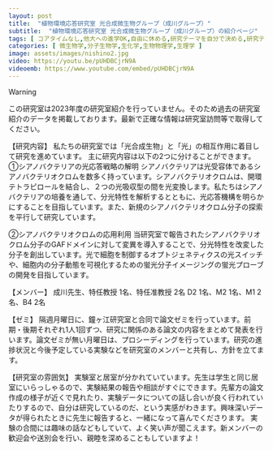 ```yaml
---
layout: post
title:  "植物環境応答研究室 光合成微生物グループ（成川グループ）"
subtitle:  "植物環境応答研究室 光合成微生物グループ（成川グループ）の紹介ページ"
tags: [ コアタイムなし,他大への進学OK,自由に休める,研究テーマを自分で決める,研究テーマが与えられる ]
categories: [ 微生物学,分子生物学,生化学,生物物理学,生理学 ]
image: assets/images/nishino2.jpg
video: https://youtu.be/pUHDBCjrN9A
videoemb: https://www.youtube.com/embed/pUHDBCjrN9A
---
```


> [!WARNING]
> この研究室は2023年度の研究室紹介を行っていません。そのため過去の研究室紹介のデータを掲載しております。最新で正確な情報は研究室訪問等で取得してください。

【研究内容】
私たちの研究室では「光合成生物」と「光」の相互作用に着目して研究を進めています。
主に研究内容は以下の2つに分けることができます。
①シアノバクテリアの光応答戦略の解明
シアノバクテリアは光受容体であるシアノバクテリオクロムを数多く持っています。シアノバクテリオクロムは、開環テトラピロールを結合し、２つの光吸収型の間を光変換します。私たちはシアノバクテリアの培養を通して、分光特性を解析するとともに、光応答機構を明らかにすることを目指しています。また、新規のシアノバクテリオクロム分子の探索を平行して研究しています。

②シアノバクテリオクロムの応用利用
当研究室で報告されたシアノバクテリオクロム分子のGAFドメインに対して変異を導入することで、分光特性を改変した分子を創出しています。光で細胞を制御するオプトジェネティクスの光スイッチや、細胞内の分子動態を可視化するための蛍光分子イメージングの蛍光プローブの開発を目指しています。

【メンバー】
成川先生、特任教授 1名、特任准教授 2名
D2 1名、M2 1名、M1 2名、B4 2名

【ゼミ】
隔週月曜日に、鐘ヶ江研究室と合同で論文ゼミを行っています。前期・後期それぞれ1人1回ずつ、研究に関係のある論文の内容をまとめて発表を行います。論文ゼミが無い月曜日は、プロシーディングを行っています。研究の進捗状況と今後予定している実験などを研究室のメンバーと共有し、方針を立てます。

【研究室の雰囲気】
実験室と居室が分かれていています。先生は学生と同じ居室にいらっしゃるので、実験結果の報告や相談がすぐにできます。先輩方の論文作成の様子が近くで見れたり、実験データについての話し合いが良く行われていたりするので、自分は研究しているのだ、という実感がわきます。興味深いデータが得られたときに先生に報告すると、一緒になって喜んでくださります。
実験の合間には趣味の話などもしていて、よく笑い声が聞こえます。新メンバーの歓迎会や送別会を行い、親睦を深めることもしていますよ！
